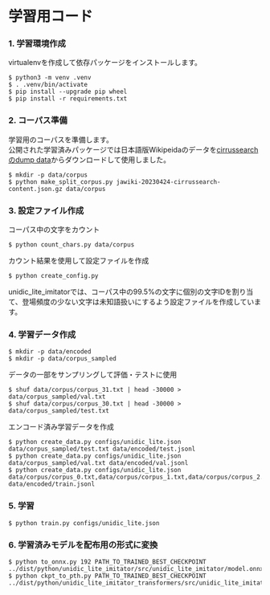 # 学習用コード

### 1. 学習環境作成

virtualenvを作成して依存パッケージをインストールします。

```
$ python3 -m venv .venv
$ . .venv/bin/activate
$ pip install --upgrade pip wheel
$ pip install -r requirements.txt
```

### 2. コーパス準備

学習用のコーパスを準備します。  
公開された学習済みパッケージでは日本語版Wikipeidaのデータを[cirrussearchのdump data](https://dumps.wikimedia.org/other/cirrussearch/)からダウンロードして使用しました。

```
$ mkdir -p data/corpus
$ python make_split_corpus.py jawiki-20230424-cirrussearch-content.json.gz data/corpus
```

### 3. 設定ファイル作成

コーパス中の文字をカウント

```
$ python count_chars.py data/corpus
```

カウント結果を使用して設定ファイルを作成

```
$ python create_config.py
```

unidic_lite_imitatorでは、コーパス中の99.5%の文字に個別の文字IDを割り当て、登場頻度の少ない文字は未知語扱いにするよう設定ファイルを作成しています。

### 4. 学習データ作成

```
$ mkdir -p data/encoded
$ mkdir -p data/corpus_sampled
```

データの一部をサンプリングして評価・テストに使用
```
$ shuf data/corpus/corpus_31.txt | head -30000 > data/corpus_sampled/val.txt
$ shuf data/corpus/corpus_30.txt | head -30000 > data/corpus_sampled/test.txt
```

エンコード済み学習データを作成
```
$ python create_data.py configs/unidic_lite.json data/corpus_sampled/test.txt data/encoded/test.jsonl
$ python create_data.py configs/unidic_lite.json data/corpus_sampled/val.txt data/encoded/val.jsonl
$ python create_data.py configs/unidic_lite.json data/corpus/corpus_0.txt,data/corpus/corpus_1.txt,data/corpus/corpus_2.txt data/encoded/train.jsonl
```

### 5. 学習

```
$ python train.py configs/unidic_lite.json
```

### 6. 学習済みモデルを配布用の形式に変換

```
$ python to_onnx.py 192 PATH_TO_TRAINED_BEST_CHECKPOINT ../dist/python/unidic_lite_imitator/src/unidic_lite_imitator/model.onnx
$ python ckpt_to_pth.py PATH_TO_TRAINED_BEST_CHECKPOINT ../dist/python/unidic_lite_imitator_transformers/src/unidic_lite_imitator_transformers/model.pth
```
